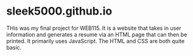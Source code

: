 # sleek5000.github.io
THis was my final project for WEB115. It is a website that takes in user information and generates a resume via an HTML page that can then be printed. It primarily uses JavaScript. The HTML and CSS are both quite basic.
